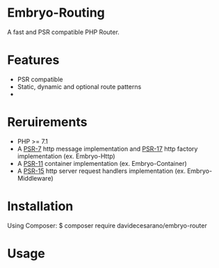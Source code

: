 # Embryo-Routing
A fast and PSR compatible PHP Router.

# Features
* PSR compatible
* Static, dynamic and optional route patterns
* 

# Reruirements
* PHP >= 7.1
* A [PSR-7](https://www.php-fig.org/psr/psr-7/) http message implementation and [PSR-17](https://www.php-fig.org/psr/psr-17/) http factory implementation (ex. Embryo-Http)
* A [PSR-11](https://www.php-fig.org/psr/psr-11/) container implementation (ex. Embryo-Container)
* A [PSR-15](https://www.php-fig.org/psr/psr-15/) http server request handlers implementation (ex. Embryo-Middleware)

# Installation
Using Composer:
$ composer require davidecesarano/embryo-router

# Usage

